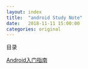 ```yaml
---
layout: index
title:  "android Study Note"
date:   2018-11-11 15:00:00
categories: original
---
```




目录

[Android入门指南](./android-enter.html)

[//]: [Android库](./android-library.html)

[//]:[Android面试指南](./android-interview.html)

[//]:[Android核心原理](./another-framwork.html)

[//]:[Android工具22](./another-tools.html)


